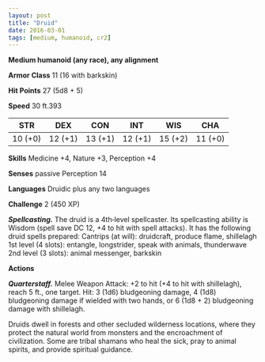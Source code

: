 ```yaml
---
layout: post
title: "Druid"
date: 2016-03-01
tags: [medium, humanoid, cr2]
---
```


**Medium humanoid (any race), any alignment**

**Armor Class** 11 (16 with barkskin)

**Hit Points** 27 (5d8 + 5)

**Speed** 30 ft.393

|   STR   |   DEX   |   CON   |   INT   |   WIS   |   CHA   |
|:-----:|:-----:|:-----:|:-----:|:-----:|:-----:|
| 10 (+0) | 12 (+1) | 13 (+1) | 12 (+1) | 15 (+2) | 11 (+0) |

**Skills** Medicine +4, Nature +3, Perception +4 

**Senses** passive Perception 14 

**Languages** Druidic plus any two languages

**Challenge** 2 (450 XP) 

***Spellcasting.*** The druid is a 4th‐level spellcaster. Its spellcasting ability is Wisdom (spell save DC 12, +4 to hit with spell attacks). It has the following druid spells prepared: Cantrips (at will): druidcraft, produce flame, shillelagh 1st level (4 slots): entangle, longstrider, speak with animals, thunderwave 2nd level (3 slots): animal messenger, barkskin 

**Actions** 

***Quarterstaff.*** Melee Weapon Attack: +2 to hit (+4 to hit with shillelagh), reach 5 ft., one target. Hit: 3 (1d6) bludgeoning damage, 4 (1d8) bludgeoning damage if wielded with two hands, or 6 (1d8 + 2) bludgeoning damage with shillelagh. 

Druids dwell in forests and other secluded wilderness locations, where they protect the natural world from monsters and the encroachment of civilization. Some are tribal shamans who heal the sick, pray to animal spirits, and provide spiritual guidance.